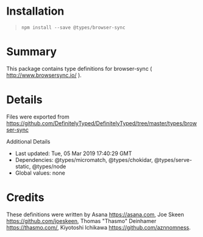 # Installation
> `npm install --save @types/browser-sync`

# Summary
This package contains type definitions for browser-sync ( http://www.browsersync.io/ ).

# Details
Files were exported from https://github.com/DefinitelyTyped/DefinitelyTyped/tree/master/types/browser-sync

Additional Details
 * Last updated: Tue, 05 Mar 2019 17:40:29 GMT
 * Dependencies: @types/micromatch, @types/chokidar, @types/serve-static, @types/node
 * Global values: none

# Credits
These definitions were written by Asana <https://asana.com>, Joe Skeen <https://github.com/joeskeen>, Thomas "Thasmo" Deinhamer <https://thasmo.com/>, Kiyotoshi Ichikawa <https://github.com/aznnomness>.
